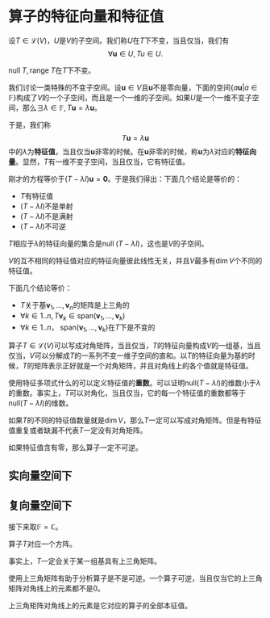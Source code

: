 # 算子的特征向量和特征值

设$T\in \mathcal{L}(V)$，$U$是$V$的子空间。我们称$U$在$T$下不变，当且仅当，我们有
$$
\forall \boldsymbol{u} \in U, Tu \in U.
$$

$\mathrm{null} \; T, \mathrm{range} \; T$在$T$下不变。

我们讨论一类特殊的不变子空间。设$\boldsymbol{u} \in V$且$\boldsymbol{u}$不是零向量，下面的空间$\{a\boldsymbol{u} | a \in \mathbb{F}\}$构成了$V$的一个子空间，而且是一个一维的子空间。如果$U$是一个一维不变子空间，那么$\exists \lambda \in \mathbb{F}, T\boldsymbol{u}=\lambda \boldsymbol{u}$。

于是，我们称
$$
T\boldsymbol{u} = \lambda \boldsymbol{u} 
$$
中的$\lambda$为**特征值**，当且仅当$\boldsymbol{u}$非零的时候。在$\boldsymbol{u}$非零的时候，称$\boldsymbol{u}$为$\lambda$对应的**特征向量**。显然，$T$有一维不变子空间，当且仅当，它有特征值。

刚才的方程等价于$(T-\lambda I)\boldsymbol{u}=\boldsymbol{0}$。于是我们得出：下面几个结论是等价的：
- $T$有特征值
- $(T-\lambda I)$不是单射
- $(T-\lambda I)$不是满射
- $(T-\lambda I)$不可逆

$T$相应于$\lambda$的特征向量的集合是$\mathrm{null} \; (T - \lambda I)$，这也是$V$的子空间。

$V$的互不相同的特征值对应的特征向量彼此线性无关，并且$V$最多有$\dim V$个不同的特征值。

下面几个结论等价：
- $T$关于基$\boldsymbol{v}_1, \ldots, \boldsymbol{v}_n$的矩阵是上三角的
- $\forall k \in 1..n, T\boldsymbol{v}_k \in \mathrm{span}(\boldsymbol{v}_1, \ldots, \boldsymbol{v}_k)$
- $\forall k \in 1.. n$， $\mathrm{span}(\boldsymbol{v}_1, \ldots, \boldsymbol{v}_k)$在$T$下是不变的

算子$T \in \mathcal{L}(V)$可以写成对角矩阵，当且仅当，$T$的特征向量构成$V$的一组基，当且仅当，$V$可以分解成$T$的一系列不变一维子空间的直和。以$T$的特征向量为基的时候，$T$的矩阵表示正好就是一个对角矩阵，并且对角线上的各个值就是特征值。

使用特征多项式什么的可以定义特征值的**重数**。可以证明$\mathrm{null}(T-\lambda I)$的维数小于$\lambda$的重数。事实上，$T$可以对角化，当且仅当，它的每一个特征值的重数都等于$\mathrm{null}(T-\lambda I)$的维数。

如果$T$的不同的特征值数量就是$\dim V$，那么$T$一定可以写成对角矩阵。但是有特征值重复或者缺漏不代表$T$一定没有对角矩阵。

如果特征值含有零，那么算子一定不可逆。

## 实向量空间下

## 复向量空间下
接下来取$\mathbb{F} = \mathbb{C}$。

算子$T$对应一个方阵。

事实上，$T$一定会关于某一组基具有上三角矩阵。

使用上三角矩阵有助于分析算子是不是可逆。一个算子可逆，当且仅当它的上三角矩阵对角线上的元素都不是0。

上三角矩阵对角线上的元素是它对应的算子的全部本征值。

